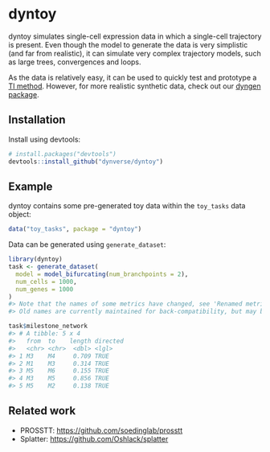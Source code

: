
<!-- README.md is generated from README.Rmd. Please edit that file -->
dyntoy
======

dyntoy simulates single-cell expression data in which a single-cell trajectory is present. Even though the model to generate the data is very simplistic (and far from realistic), it can simulate very complex trajectory models, such as large trees, convergences and loops.

As the data is relatively easy, it can be used to quickly test and prototype a [TI method](https://github.com/dynverse/dynmethods). However, for more realistic synthetic data, check out our [dyngen package](https://github.com/dynverse/dyngen).

Installation
------------

Install using devtools:

``` r
# install.packages("devtools")
devtools::install_github("dynverse/dyntoy")
```

Example
-------

dyntoy contains some pre-generated toy data within the `toy_tasks` data object:

``` r
data("toy_tasks", package = "dyntoy")
```

Data can be generated using `generate_dataset`:

``` r
library(dyntoy)
task <- generate_dataset(
  model = model_bifurcating(num_branchpoints = 2),
  num_cells = 1000,
  num_genes = 1000
)
#> Note that the names of some metrics have changed, see 'Renamed metrics' in ?calculateQCMetrics.
#> Old names are currently maintained for back-compatibility, but may be removed in future releases.

task$milestone_network
#> # A tibble: 5 x 4
#>   from  to    length directed
#>   <chr> <chr>  <dbl> <lgl>   
#> 1 M3    M4     0.709 TRUE    
#> 2 M1    M3     0.314 TRUE    
#> 3 M5    M6     0.155 TRUE    
#> 4 M3    M5     0.856 TRUE    
#> 5 M5    M2     0.138 TRUE
```

Related work
------------

-   PROSSTT: <https://github.com/soedinglab/prosstt>
-   Splatter: <https://github.com/Oshlack/splatter>
